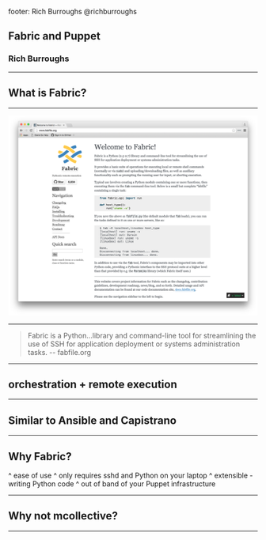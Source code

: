 footer: Rich Burroughs @richburroughs

## Fabric and Puppet

### Rich Burroughs

---

## What is Fabric?

---

![inline](images/fabfile_org.png)

---

> Fabric is a Python…library and command-line tool for streamlining the use of SSH for application deployment or systems administration tasks.
-- fabfile.org

---

## orchestration + remote execution

---

## Similar to Ansible and Capistrano

---

## Why Fabric?

^ ease of use
^ only requires sshd and Python on your laptop
^ extensible - writing Python code
^ out of band of your Puppet infrastructure


---

## Why not mcollective?

---

